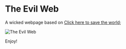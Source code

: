 # The Evil Web

A wicked webpage based on [Click here to save the world](https://clickheretosavetheworld.com/);

![The Evil Web](./img/The-Evil-Web.png)

Enjoy!